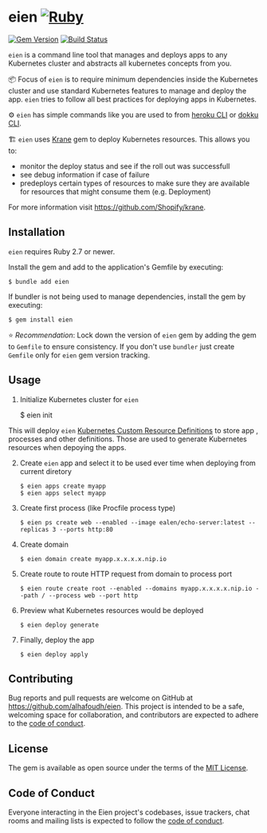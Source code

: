 # eien [![Ruby](https://github.com/alhafoudh/eien/actions/workflows/main.yml/badge.svg?branch=develop)](https://github.com/alhafoudh/eien/actions/workflows/main.yml)

[![Gem Version](https://img.shields.io/gem/v/eien.svg?style=for-the-badge)](https://rubygems.org/gems/eien)
[![Build Status](https://img.shields.io/github/workflow/status/alhafoudh/eien/Ruby?event=push&style=for-the-badge)](https://github.com/alhafoudh/eien/actions?query=event%3Apush)

`eien` is a command line tool that manages and deploys apps to any Kubernetes cluster and abstracts all kubernetes
concepts from you.

📦 Focus of `eien` is to require minimum dependencies inside the Kubernetes cluster and use standard Kubernetes features
to manage and deploy the app. `eien` tries to follow all best practices for deploying apps in Kubernetes.

⚙️ `eien` has simple commands like you are used to
from [heroku CLI](https://devcenter.heroku.com/articles/heroku-cli-commands)
or [dokku CLI](https://dokku.com/docs/deployment/application-management).

🏗 `eien` uses [Krane](https://github.com/Shopify/krane) gem to deploy Kubernetes resources. This allows you to:

- monitor the deploy status and see if the roll out was successfull
- see debug information if case of failure
- predeploys certain types of resources to make sure they are available for resources that might consume them (e.g. Deployment)

For more information visit https://github.com/Shopify/krane.

## Installation

`eien` requires Ruby 2.7 or newer.

Install the gem and add to the application's Gemfile by executing:

    $ bundle add eien

If bundler is not being used to manage dependencies, install the gem by executing:

    $ gem install eien

️⭐️ *Recommendation*: Lock down the version of `eien` gem by adding the gem to `Gemfile` to ensure consistency. If you don't use `bundler` just create `Gemfile` only for `eien` gem version tracking.

## Usage

1. Initialize Kubernetes cluster for `eien`


    $ eien init <kubernetes context>

This will deploy `eien` [Kubernetes Custom Resource Definitions](https://kubernetes.io/docs/concepts/extend-kubernetes/api-extension/custom-resources) to store app , processes and other definitions. Those are used to generate Kubernetes resources when depoying the apps.

2. Create `eien` app and select it to be used ever time when deploying from current diretory

    ```
    $ eien apps create myapp
    $ eien apps select myapp
    ```    

3. Create first process (like Procfile process type)

    ```
    $ eien ps create web --enabled --image ealen/echo-server:latest --replicas 3 --ports http:80
    ```

4. Create domain

    ```
    $ eien domain create myapp.x.x.x.x.nip.io
    ```
    

5. Create route to route HTTP request from domain to process port

    ```
    $ eien route create root --enabled --domains myapp.x.x.x.x.nip.io --path / --process web --port http
    ```
    

6. Preview what Kubernetes resources would be deployed

    ```
    $ eien deploy generate
    ```
    

7. Finally, deploy the app

    ```
    $ eien deploy apply
    ```

## Contributing

Bug reports and pull requests are welcome on GitHub at https://github.com/alhafoudh/eien. This project is intended to
be a safe, welcoming space for collaboration, and contributors are expected to adhere to
the [code of conduct](https://github.com/alhafoudh/eien/blob/develop/CODE_OF_CONDUCT.md).

## License

The gem is available as open source under the terms of the [MIT License](https://opensource.org/licenses/MIT).

## Code of Conduct

Everyone interacting in the Eien project's codebases, issue trackers, chat rooms and mailing lists is expected to follow
the [code of conduct](https://github.com/alhafoudh/eien/blob/develop/CODE_OF_CONDUCT.md).
